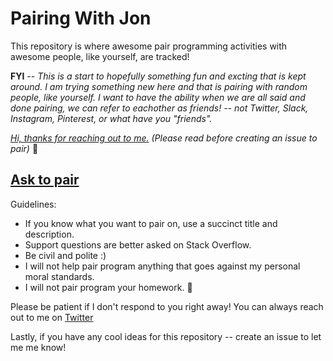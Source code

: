 # Pairing With Jon

This repository is where awesome pair programming activities with awesome people, like yourself, are tracked!

**FYI** -- _This is a start to hopefully something fun and excting that is kept around. I am trying something new here and that is pairing with random people, like yourself. I want to have the ability when we are all said and done pairing, we can refer to eachother as friends! -- not Twitter, Slack, Instagram, Pinterest, or what have you "friends"._

_[Hi, thanks for reaching out to me.](https://medium.com/@kentcdodds/hi-thanks-for-reaching-out-to-me-d970e7e6632) (Please read before creating an issue to pair)_ 👋

## [Ask to pair](https://github.com/jonmajorc/Pairing-with-Jon/issues/new)

Guidelines:

- If you know what you want to pair on, use a succinct title and description.
- Support questions are better asked on Stack Overflow.
- Be civil and polite :)
- I will not help pair program anything that goes against my personal moral standards.
- I will not pair program your homework. 📖

Please be patient if I don't respond to you right away! You can always reach out to me on [Twitter](https://twitter.com/jonmajorc)

Lastly, if you have any cool ideas for this repository -- create an issue to let me me know!
